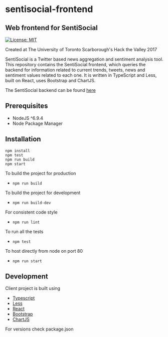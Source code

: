 # sentisocial-frontend
## Web frontend for SentiSocial

[![License: MIT](https://img.shields.io/badge/license-MIT-brightgreen.svg)]()

Created at The University of Toronto Scarborough's Hack the Valley 2017

SentiSocial is a Twitter based news aggregation and sentiment analysis tool.
This repository contains the SentiSocial frontend, which queries the backend for
information related to current trends, tweets, news and sentiment values
related to each one. It is written in TypeScript and Less, built on React,
uses Bootstrap and ChartJS.

The SentiSocial backend can be found [here](https://github.com/SentiSocial/sentisocial-backend)

## Prerequisites

* NodeJS ^6.9.4
* Node Package Manager

## Installation

```
npm install
npm test
npm run build
npm start
```

To build the project for production
* `npm run build`

To build the project for development
* `npm run build-dev`

For consistent code style
* `npm run lint`

To run all the tests
* `npm test`

To host directly from node on port 80
* `npm run start`

## Development

Client project is built using

* [Typescript](https://www.typescriptlang.org/)
* [Less](http://lesscss.org/)
* [React](https://facebook.github.io/react/)
* [Bootstrap](http://getbootstrap.com/)
* [ChartJS](http://www.chartjs.org/)

For versions check package.json
